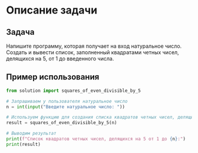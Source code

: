 # Описание задачи

## Задача

Напишите программу, которая получает на вход натуральное число. Создать и вывести список, заполненный квадратами четных чисел, делящихся на 5, от 1 до введенного числа.

## Пример использования

```python
from solution import squares_of_even_divisible_by_5

# Запрашиваем у пользователя натуральное число
n = int(input("Введите натуральное число: "))

# Используем функцию для создания списка квадратов четных чисел, делящихся на 5
result = squares_of_even_divisible_by_5(n)

# Выводим результат
print(f"Список квадратов четных чисел, делящихся на 5 от 1 до {n}:")
print(result)
